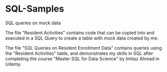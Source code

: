 # SQL-Samples
SQL queries on mock data

The file "Resident Activities" contains code that can be copied into and executed in a SQL Query to create a table with mock data created by me.

The file "SQL Queries on Resident Enrollment Data" contains queries using the "Resident Activities" table, and demonstrates my skills in SQL after completing the course "Master SQL for Data Science" by Imtiaz Ahmad in Udemy. 
